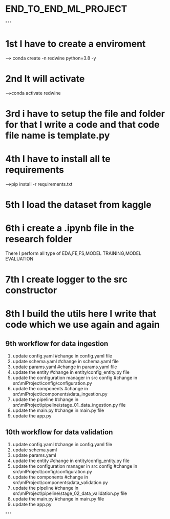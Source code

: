 # END_TO_END_ML_PROJECT

"""

# 1st I have to create a enviroment 
--> conda create -n redwine python=3.8 -y


# 2nd It will activate 
-->conda activate redwine  

# 3rd i have to setup the file and folder for that I write a code and that code file name is template.py


# 4th  I have to install all te requirements 
-->pip install -r requirements.txt


# 5th I load the dataset from kaggle 

# 6th i create a .ipynb file in the research folder 
There I perform all type of EDA,FE,FS,MODEL TRAINING,MODEL EVALUATION

# 7th I create logger to the src constructor

# 8th I build the utils here I write that code which we use again and again


## 9th workflow for data ingestion
1. update config.yaml  #change in config.yaml file
2. update schema.yaml  #change in schema.yaml file
3. update params.yaml  #change in params.yaml file
4. update the entity   #change in entity/config_entity.py file
5. update the configuration manager in src config  #change in src\mlProject\config\configuration.py
6. update the components   #change in src\mlProject\components\data_ingestion.py
7. update the pipeline     #change in src\mlProject\pipeline\stage_01_data_ingestion.py file 
8. update the main.py      #change in main.py file
9. update the app.py

## 10th workflow for data validation
1. update config.yaml  #change in config.yaml file
2. update schema.yaml  
3. update params.yaml  
4. update the entity   #change in entity/config_entity.py file
5. update the configuration manager in src config  #change in src\mlProject\config\configuration.py 
6. update the components   #change in src\mlProject\components\data_validation.py
7. update the pipeline     #change in src\mlProject\pipeline\stage_02_data_validation.py file 
8. update the main.py      #change in main.py file
9. update the app.py



"""